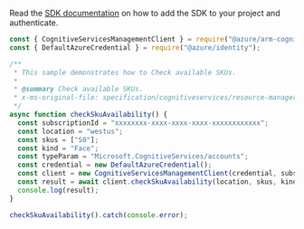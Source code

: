 Read the [SDK documentation](https://github.com/Azure/azure-sdk-for-js/blob/%40azure%2Farm-cognitiveservices_7.1.0/sdk/cognitiveservices/arm-cognitiveservices/README.md) on how to add the SDK to your project and authenticate.

```javascript
const { CognitiveServicesManagementClient } = require("@azure/arm-cognitiveservices");
const { DefaultAzureCredential } = require("@azure/identity");

/**
 * This sample demonstrates how to Check available SKUs.
 *
 * @summary Check available SKUs.
 * x-ms-original-file: specification/cognitiveservices/resource-manager/Microsoft.CognitiveServices/stable/2022-03-01/examples/CheckSkuAvailability.json
 */
async function checkSkuAvailability() {
  const subscriptionId = "xxxxxxxx-xxxx-xxxx-xxxx-xxxxxxxxxxxx";
  const location = "westus";
  const skus = ["S0"];
  const kind = "Face";
  const typeParam = "Microsoft.CognitiveServices/accounts";
  const credential = new DefaultAzureCredential();
  const client = new CognitiveServicesManagementClient(credential, subscriptionId);
  const result = await client.checkSkuAvailability(location, skus, kind, typeParam);
  console.log(result);
}

checkSkuAvailability().catch(console.error);
```
